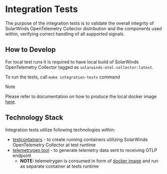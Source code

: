# Integration Tests
The purpose of the integration tests is to validate the overall integrity of SolarWinds OpenTelemetry Collector distribution and the components used within, verifying correct handling of all supported signals.

## How to Develop
For local test runs it is required to have local build of SolarWinds OpenTelemetry Collector tagged as `solarwinds-otel-collector:latest`.

To run the tests, call `make integration-tests` command

> [!NOTE]  
> Please refer to documentation on how to produce the local docker image [here](../../build/docker/README.md).
## Technology Stack
Integration tests utilize following technologies within:
* [testcontainers](https://testcontainers.com/?language=go) - to create running containers utilizing SolarWinds OpenTelemetry Collector at test runtime
* [telemetrygen tool](https://github.com/open-telemetry/opentelemetry-collector-contrib/tree/main/cmd/telemetrygen) - to generate telemetry data sent to receiving OTLP endpoint
    * **NOTE:** telemetrygen is consumed in form of [docker image](https://github.com/open-telemetry/opentelemetry-collector-contrib/pkgs/container/opentelemetry-collector-contrib%2Ftelemetrygen) and run as separate container at tests runtime
